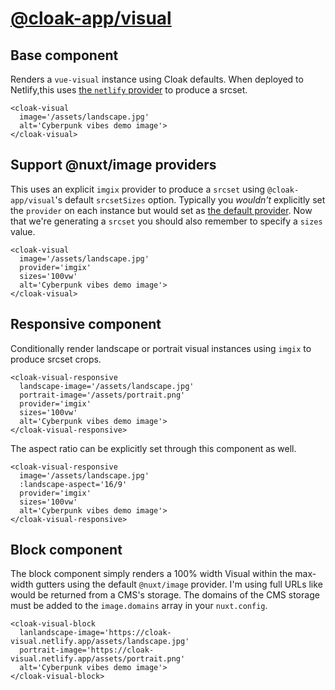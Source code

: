 # [@cloak-app/visual](https://github.com/BKWLD/cloak-visual)

## Base component

Renders a `vue-visual` instance using Cloak defaults.  When deployed to Netlify,this uses [the `netlify` provider](https://image.nuxtjs.org/providers/netlify) to produce a srcset.

<cloak-visual
  image='/assets/landscape.jpg'
  alt='Cyberpunk vibes demo image'>
</cloak-visual>

```vue
<cloak-visual
  image='/assets/landscape.jpg'
  alt='Cyberpunk vibes demo image'>
</cloak-visual>
```

## Support @nuxt/image providers

This uses an explicit `imgix` provider to produce a `srcset` using `@cloak-app/visual`'s default `srcsetSizes` option.  Typically you *wouldn't* explicitly set the `provider` on each instance but would set as [the default provider](https://image.nuxtjs.org/api/options#provider).  Now that we're generating a `srcset` you should also remember to specify a `sizes` value.

<cloak-visual
  image='/assets/landscape.jpg'
  provider='imgix'
  sizes='100vw'
  alt='Cyberpunk vibes demo image'>
</cloak-visual>

```vue
<cloak-visual
  image='/assets/landscape.jpg'
  provider='imgix'
  sizes='100vw'
  alt='Cyberpunk vibes demo image'>
</cloak-visual>
```

## Responsive component

Conditionally render landscape or portrait visual instances using `imgix` to produce srcset crops.

<cloak-visual-responsive
  landscape-image='/assets/landscape.jpg'
  portrait-image='/assets/portrait.png'
  provider='imgix'
  sizes='100vw'
  alt='Cyberpunk vibes demo image'>
</cloak-visual-responsive>

```vue
<cloak-visual-responsive
  landscape-image='/assets/landscape.jpg'
  portrait-image='/assets/portrait.png'
  provider='imgix'
  sizes='100vw'
  alt='Cyberpunk vibes demo image'>
</cloak-visual-responsive>
```

The aspect ratio can be explicitly set through this component as well.

<cloak-visual-responsive
  image='/assets/landscape.jpg'
  :landscape-aspect='3/1'
  :portrait-aspect='2/1'
  provider='imgix'
  sizes='100vw'
  alt='Cyberpunk vibes demo image'>
</cloak-visual-responsive>

```vue
<cloak-visual-responsive
  image='/assets/landscape.jpg'
  :landscape-aspect='16/9'
  provider='imgix'
  sizes='100vw'
  alt='Cyberpunk vibes demo image'>
</cloak-visual-responsive>
```

## Block component

The block component simply renders a 100% width Visual within the max-width gutters using the default `@nuxt/image` provider.  I'm using full URLs like would be returned from a CMS's storage. The domains of the CMS storage must be added to the `image.domains` array in your `nuxt.config`.

<cloak-visual-block
  landscape-image='https://cloak-visual.netlify.app/assets/landscape.jpg'
  portrait-image='https://cloak-visual.netlify.app/assets/portrait.png'
  alt='Cyberpunk vibes demo image'>
</cloak-visual-block>

```vue
<cloak-visual-block
  lanlandscape-image='https://cloak-visual.netlify.app/assets/landscape.jpg'
  portrait-image='https://cloak-visual.netlify.app/assets/portrait.png'
  alt='Cyberpunk vibes demo image'>
</cloak-visual-block>
```
